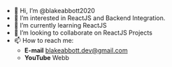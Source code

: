 - 👋 Hi, I’m @blakeabbott2020
- 👀 I’m interested in ReactJS and Backend Integration.
- 🌱 I’m currently learning ReactJS
- 💞️ I’m looking to collaborate on ReactJS Projects
- 📫 How to reach me:
  - **E-mail** blakeabbott.dev@gmail.com
  - **YouTube** Webb



<!---
blakeabbott2020/blakeabbott2020 is a ✨ special ✨ repository because its `README.md` (this file) appears on your GitHub profile.
You can click the Preview link to take a look at your changes.
--->
